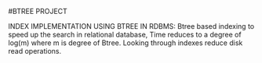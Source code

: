 #BTREE PROJECT

INDEX IMPLEMENTATION USING BTREE IN RDBMS: Btree based indexing to speed up the search in relational database, Time reduces to a degree of log(m) where m is degree of Btree. Looking through indexes reduce disk read operations. 